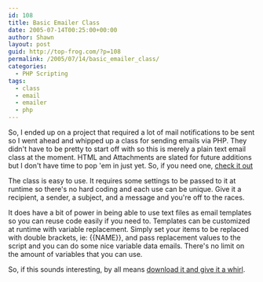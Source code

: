 ```yaml
---
id: 108
title: Basic Emailer Class
date: 2005-07-14T00:25:00+00:00
author: Shawn
layout: post
guid: http://top-frog.com/?p=108
permalink: /2005/07/14/basic_emailer_class/
categories:
  - PHP Scripting
tags:
  - class
  - email
  - emailer
  - php
---
```

So, I ended up on a project that required a lot of mail notifications to be sent so I went ahead and whipped up a class for sending emails via PHP. They didn't have to be pretty to start off with so this is merely a plain text email class at the moment. HTML and Attachments are slated for future additions but I don't have time to pop 'em in just yet. So, if you need one, [check it out](/files/scripts/emailer.class.phps)

<!--more-->

The class is easy to use. It requires some settings to be passed to it at runtime so there's no hard coding and each use can be unique. Give it a recipient, a sender, a subject, and a message and you're off to the races.

It does have a bit of power in being able to use text files as email templates so you can reuse code easily if you need to. Templates can be customized at runtime with variable replacement. Simply set your items to be replaced with double brackets, ie: {{NAME}}, and pass replacement values to the script and you can do some nice variable data emails. There's no limit on the amount of variables that you can use.

So, if this sounds interesting, by all means [download it and give it a whirl](/dl/scripts/emailer.class.php.zip).